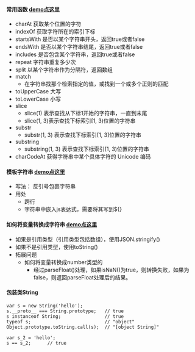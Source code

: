 #### 常用函数 [demo点这里](https://github.com/baoendemao/javascript-summary/tree/master/demos/demo-string/string-1.js) 
* charAt    获取某个位置的字符
* indexOf   获取字符所在的索引下标
* startsWith  是否以某个字符串开头，返回true或者false
* endsWith  是否以某个字符串结尾，返回true或者false
* includes  是否包含某个字符串，返回true或者false
* repeat  字符串重复多少次
* split    以某个字符串作为分隔符，返回数组
* match
    * 在字符串找那个检索指定的值，或找到一个或多个正则的匹配
* toUpperCase   大写
* toLowerCase   小写
* slice     
    * slice(1) 表示查找从下标1开始的字符串，一直到末尾
    * slice(1, 3)表示查找下标索引[1, 3)位置的字符串
* substr  
    * substr(1, 3) 表示查找下标索引[1, 3]位置的字符串
* substring
    * substring(1, 3) 表示查找下标索引[1, 3)位置的字符串
* charCodeAt    获得字符串中某个具体字符的 Unicode 编码
#### 模板字符串  [demo点这里](https://github.com/baoendemao/javascript-summary/tree/master/demos/demo-string/string-2.js) 
* 写法： 反引号包裹字符串
* 用处
    * 跨行
    * 字符串中嵌入js表达式，需要将其写到${}
#### 如何将变量转换成字符串  [demo点这里](https://github.com/baoendemao/javascript-summary/tree/master/demos/demo-string/string-3.js) 
* 如果是引用类型（引用类型包括数组），使用JSON.stringify()
* 如果不是引用类型，使用toString()
* 拓展问题
    * 如何将变量转换成number类型的
        * 经过parseFloat()处理，如果isNaN()为true，则转换失败，如果为false，则返回parseFloat处理后的结果。
#### 包装类String

```
var s = new String('hello');
s.__proto__ === String.prototype;   // true
s instanceof String;                // true
typeof s;                           // "object"
Object.prototype.toString.call(s);  // "[object String]"

var s_2 = 'hello';
s == s_2;      // true

```